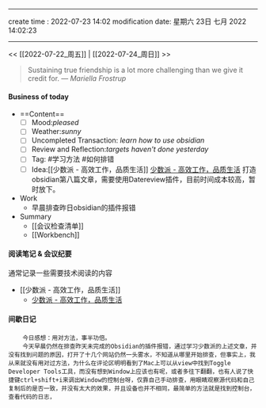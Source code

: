 
---
create time : 2022-07-23 14:02
modification date: 星期六 23日 七月 2022 14:02:23

---

<< [[2022-07-22_周五]] | [[2022-07-24_周日]] >>

> Sustaining true friendship is a lot more challenging than we give it credit for.
> — <cite>Mariella Frostrup</cite>

#### Business of today
-  ==Content==
	- [ ] Mood:*pleased*
	- [ ] Weather:*sunny*
	- [ ] Uncompleted Transaction: *learn how to use obsidian*
	- [ ] Review and Reflection:*targets haven't done yesterday*
	- [ ] Tag: #学习方法 #如何排错
	- [ ] Idea:[[少数派 - 高效工作，品质生活]]
    [少数派 - 高效工作，品质生活](https://sspai.com/post/73958)      打造obsidian第八篇文章，需要使用Datereview插件，目前时间成本较高，暂时放下。
- Work
	- 早晨排查昨日obsidian的插件报错
- Summary
	- [[会议检查清单]]
	- [[Workbench]]
	
#### 阅读笔记 & 会议纪要
通常记录一些需要技术阅读的内容
- [[少数派 - 高效工作，品质生活]]
     - [少数派 - 高效工作，品质生活](https://sspai.com/post/69982)     
#### 间歇日记
		今日感想：用对方法，事半功倍。
		今天早晨仍然在排查昨天未完成的Obsidian的插件报错，通过学习少数派的上述文章，并没有找到问题的原因，打开了十几个网站仍然一头雾水，不知道从哪里开始排查，但事实上，我从来就没有用对过方法，为什么在评论区明明看到了Mac上可以从view中找到Toggle Developer Tools工具，而没有想到Window上应该也有呢，或者多往下翻翻，也有人说了快捷键ctrl+shift+i来调出Window的控制台呀，仅靠自己手动排查，用眼睛观察源代码和自己复制后的是否一致，并没有太大的效果，并且设备也并不相同，最简单的方法就是找到控制台，查看代码的日志，
